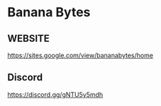 # Banana Bytes


## WEBSITE 

https://sites.google.com/view/bananabytes/home

## Discord

https://discord.gg/gNTU5y5mdh

